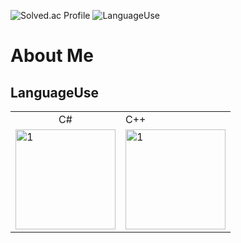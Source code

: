![Solved.ac Profile](https://mazassumnida.wtf/api/generate_badge?boj=buelk489)
![LanguageUse](https://github-readme-stats.vercel.app/api/top-langs/?username=neeko-onTheRoad&layout=compact&theme=dark)

# About Me

## LanguageUse
<table>
  <tr>
    <td align=center>
      C#
    </td>
    <td>
      C++
    </td>
  </tr>
  <tr>
    <td>
      <img src="https://i.namu.wiki/i/rR0JqoHBX6JAFtqYRWEFCutl8t2UvLGETvnivzsAzcUgvycs-EDmvEW9Buj8AdK36K7FelgNRzf5gZW2T7vtQA.svg" alt=1 width=160px/>
    </td>
    <td>
      <img src="https://i.namu.wiki/i/Rv7cLGvX03Y-IX85VC6HXqtKuAhofMYJdodeW2v38Ghm6eCgDCqAhjXWcAWb0MB5UdvweeYI8QLNalwMevPplw.svg" alt=1 width=160px/>
    </td>
  </tr>
</table>
